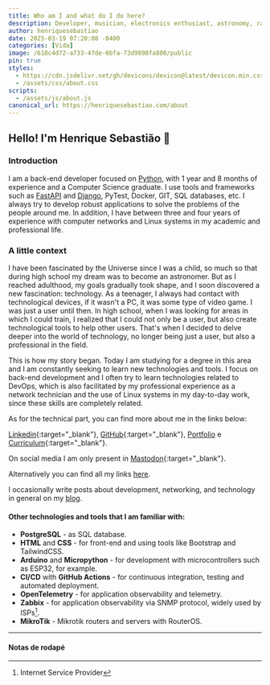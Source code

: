 ```yaml
---
title: Who am I and what do I do here?
description: Developer, musician, electronics enthusiast, astronomy, radio and a bunch of other things...
author: henriquesebastiao
date: 2025-03-19 07:20:08 -0400
categories: [Vida]
image: /618c4d72-a733-47de-6bfa-73d9898fa800/public
pin: true
styles:
  - https://cdn.jsdelivr.net/gh/devicons/devicon@latest/devicon.min.css
  - /assets/css/about.css
scripts:
  - /assets/js/about.js
canonical_url: https://henriquesebastiao.com/about
---
```


## Hello! I'm Henrique Sebastião 👋

### Introduction

I am a back-end developer focused on [Python](https://www.python.org/), with 1 year and 8 months of experience and a Computer Science graduate. I use tools and frameworks such as [FastAPI](https://fastapi.tiangolo.com/) and [Django](https://www.djangoproject.com/), PyTest, Docker, GIT, SQL databases, etc.
I always try to develop robust applications to solve the problems of the people around me.
In addition, I have between three and four years of experience with computer networks and Linux systems in my academic and professional life.

### A little context

I have been fascinated by the Universe since I was a child, so much so that during high school my dream was to become an astronomer. But as I reached adulthood, my goals gradually took shape, and I soon discovered a new fascination: technology. As a teenager, I always had contact with technological devices, if it wasn't a PC, it was some type of video game. I was just a user until then. In high school, when I was looking for areas in which I could train, I realized that I could not only be a user, but also create technological tools to help other users. That's when I decided to delve deeper into the world of technology, no longer being just a user, but also a professional in the field.

This is how my story began. Today I am studying for a degree in this area and I am constantly seeking to learn new technologies and tools. I focus on back-end development and I often try to learn technologies related to DevOps, which is also facilitated by my professional experience as a network technician and the use of Linux systems in my day-to-day work, since these skills are completely related.

As for the technical part, you can find more about me in the links below:

[Linkedin](/linkedin/){:target="_blank"}, [GitHub](/github/){:target="_blank"}, [Portfolio](/portfolio/) e [Curriculum](/assets/pdf/cv.pdf){:target="_blank"}.


On social media I am only present in [Mastodon](/mastodon/){:target="_blank"}.

Alternatively you can find all my links [here](/links/).

I occasionally write posts about development, networking, and technology in general on my [blog](/).

#### Other technologies and tools that I am familiar with:

- **PostgreSQL** - as SQL database.
- **HTML** and **CSS** - for front-end and using tools like Bootstrap and TailwindCSS.
- **Arduino** and **Micropython** - for development with microcontrollers such as ESP32, for example.
- **CI/CD** with **GitHub Actions** - for continuous integration, testing and automated deployment.
- **OpenTelemetry** - for application observability and telemetry.
- **Zabbix** - for application observability via SNMP protocol, widely used by ISPs[^isp].
- **MikroTik** - Mikrotik routers and servers with RouterOS.

<hr class="about">

<div id="tools"></div>

#### Notas de rodapé

[^isp]: Internet Service Provider